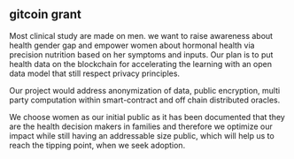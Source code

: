 ---
---
## gitcoin grant

Most clinical study are made on men. we want to raise awareness about health gender gap and empower women about hormonal health via precision nutrition based on her symptoms and inputs. Our plan is to put health data on the blockchain for accelerating the learning with an open data model that still respect privacy principles.

Our project would address anonymization of data, public encryption, multi party computation within smart-contract and off chain distributed oracles.

We choose women as our initial public as it has been documented that they are the health decision makers in families and therefore we optimize our impact while still having an addressable size public, which will help us to reach the tipping point, when we seek adoption.


